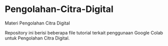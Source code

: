 # Pengolahan-Citra-Digital
Materi Pengolahan Citra Digital

Repository ini berisi beberapa file tutorial terkait penggunaan Google Colab untuk Pengolahan Citra Digital.
